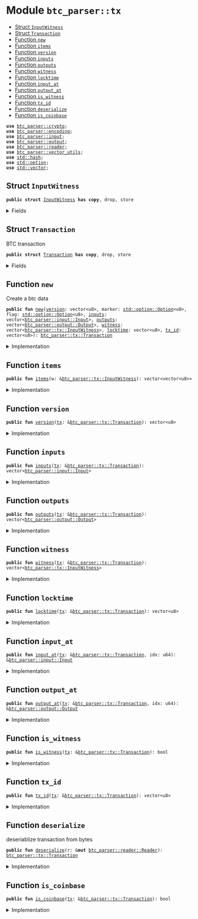 
<a name="btc_parser_tx"></a>

# Module `btc_parser::tx`



-  [Struct `InputWitness`](#btc_parser_tx_InputWitness)
-  [Struct `Transaction`](#btc_parser_tx_Transaction)
-  [Function `new`](#btc_parser_tx_new)
-  [Function `items`](#btc_parser_tx_items)
-  [Function `version`](#btc_parser_tx_version)
-  [Function `inputs`](#btc_parser_tx_inputs)
-  [Function `outputs`](#btc_parser_tx_outputs)
-  [Function `witness`](#btc_parser_tx_witness)
-  [Function `locktime`](#btc_parser_tx_locktime)
-  [Function `input_at`](#btc_parser_tx_input_at)
-  [Function `output_at`](#btc_parser_tx_output_at)
-  [Function `is_witness`](#btc_parser_tx_is_witness)
-  [Function `tx_id`](#btc_parser_tx_tx_id)
-  [Function `deserialize`](#btc_parser_tx_deserialize)
-  [Function `is_coinbase`](#btc_parser_tx_is_coinbase)


<pre><code><b>use</b> <a href="../btc_parser/crypto.md#btc_parser_crypto">btc_parser::crypto</a>;
<b>use</b> <a href="../btc_parser/encoding.md#btc_parser_encoding">btc_parser::encoding</a>;
<b>use</b> <a href="../btc_parser/input.md#btc_parser_input">btc_parser::input</a>;
<b>use</b> <a href="../btc_parser/output.md#btc_parser_output">btc_parser::output</a>;
<b>use</b> <a href="../btc_parser/reader.md#btc_parser_reader">btc_parser::reader</a>;
<b>use</b> <a href="../btc_parser/vector_utils.md#btc_parser_vector_utils">btc_parser::vector_utils</a>;
<b>use</b> <a href="../dependencies/std/hash.md#std_hash">std::hash</a>;
<b>use</b> <a href="../dependencies/std/option.md#std_option">std::option</a>;
<b>use</b> <a href="../dependencies/std/vector.md#std_vector">std::vector</a>;
</code></pre>



<a name="btc_parser_tx_InputWitness"></a>

## Struct `InputWitness`



<pre><code><b>public</b> <b>struct</b> <a href="../btc_parser/tx.md#btc_parser_tx_InputWitness">InputWitness</a> <b>has</b> <b>copy</b>, drop, store
</code></pre>



<details>
<summary>Fields</summary>


<dl>
<dt>
<code><a href="../btc_parser/tx.md#btc_parser_tx_items">items</a>: vector&lt;vector&lt;u8&gt;&gt;</code>
</dt>
<dd>
</dd>
</dl>


</details>

<a name="btc_parser_tx_Transaction"></a>

## Struct `Transaction`

BTC transaction


<pre><code><b>public</b> <b>struct</b> <a href="../btc_parser/tx.md#btc_parser_tx_Transaction">Transaction</a> <b>has</b> <b>copy</b>, drop, store
</code></pre>



<details>
<summary>Fields</summary>


<dl>
<dt>
<code><a href="../btc_parser/tx.md#btc_parser_tx_version">version</a>: vector&lt;u8&gt;</code>
</dt>
<dd>
</dd>
<dt>
<code><a href="../btc_parser/tx.md#btc_parser_tx_inputs">inputs</a>: vector&lt;<a href="../btc_parser/input.md#btc_parser_input_Input">btc_parser::input::Input</a>&gt;</code>
</dt>
<dd>
</dd>
<dt>
<code>marker: <a href="../dependencies/std/option.md#std_option_Option">std::option::Option</a>&lt;u8&gt;</code>
</dt>
<dd>
</dd>
<dt>
<code>flag: <a href="../dependencies/std/option.md#std_option_Option">std::option::Option</a>&lt;u8&gt;</code>
</dt>
<dd>
</dd>
<dt>
<code><a href="../btc_parser/tx.md#btc_parser_tx_outputs">outputs</a>: vector&lt;<a href="../btc_parser/output.md#btc_parser_output_Output">btc_parser::output::Output</a>&gt;</code>
</dt>
<dd>
</dd>
<dt>
<code><a href="../btc_parser/tx.md#btc_parser_tx_witness">witness</a>: vector&lt;<a href="../btc_parser/tx.md#btc_parser_tx_InputWitness">btc_parser::tx::InputWitness</a>&gt;</code>
</dt>
<dd>
</dd>
<dt>
<code><a href="../btc_parser/tx.md#btc_parser_tx_locktime">locktime</a>: vector&lt;u8&gt;</code>
</dt>
<dd>
</dd>
<dt>
<code><a href="../btc_parser/tx.md#btc_parser_tx_tx_id">tx_id</a>: vector&lt;u8&gt;</code>
</dt>
<dd>
</dd>
</dl>


</details>

<a name="btc_parser_tx_new"></a>

## Function `new`

Create a btc data


<pre><code><b>public</b> <b>fun</b> <a href="../btc_parser/tx.md#btc_parser_tx_new">new</a>(<a href="../btc_parser/tx.md#btc_parser_tx_version">version</a>: vector&lt;u8&gt;, marker: <a href="../dependencies/std/option.md#std_option_Option">std::option::Option</a>&lt;u8&gt;, flag: <a href="../dependencies/std/option.md#std_option_Option">std::option::Option</a>&lt;u8&gt;, <a href="../btc_parser/tx.md#btc_parser_tx_inputs">inputs</a>: vector&lt;<a href="../btc_parser/input.md#btc_parser_input_Input">btc_parser::input::Input</a>&gt;, <a href="../btc_parser/tx.md#btc_parser_tx_outputs">outputs</a>: vector&lt;<a href="../btc_parser/output.md#btc_parser_output_Output">btc_parser::output::Output</a>&gt;, <a href="../btc_parser/tx.md#btc_parser_tx_witness">witness</a>: vector&lt;<a href="../btc_parser/tx.md#btc_parser_tx_InputWitness">btc_parser::tx::InputWitness</a>&gt;, <a href="../btc_parser/tx.md#btc_parser_tx_locktime">locktime</a>: vector&lt;u8&gt;, <a href="../btc_parser/tx.md#btc_parser_tx_tx_id">tx_id</a>: vector&lt;u8&gt;): <a href="../btc_parser/tx.md#btc_parser_tx_Transaction">btc_parser::tx::Transaction</a>
</code></pre>



<details>
<summary>Implementation</summary>


<pre><code><b>public</b> <b>fun</b> <a href="../btc_parser/tx.md#btc_parser_tx_new">new</a>(
    <a href="../btc_parser/tx.md#btc_parser_tx_version">version</a>: vector&lt;u8&gt;,
    marker: Option&lt;u8&gt;,
    flag: Option&lt;u8&gt;,
    <a href="../btc_parser/tx.md#btc_parser_tx_inputs">inputs</a>: vector&lt;Input&gt;,
    <a href="../btc_parser/tx.md#btc_parser_tx_outputs">outputs</a>: vector&lt;Output&gt;,
    <a href="../btc_parser/tx.md#btc_parser_tx_witness">witness</a>: vector&lt;<a href="../btc_parser/tx.md#btc_parser_tx_InputWitness">InputWitness</a>&gt;,
    <a href="../btc_parser/tx.md#btc_parser_tx_locktime">locktime</a>: vector&lt;u8&gt;,
    <a href="../btc_parser/tx.md#btc_parser_tx_tx_id">tx_id</a>: vector&lt;u8&gt;,
): <a href="../btc_parser/tx.md#btc_parser_tx_Transaction">Transaction</a> {
    <a href="../btc_parser/tx.md#btc_parser_tx_Transaction">Transaction</a> {
        <a href="../btc_parser/tx.md#btc_parser_tx_version">version</a>,
        marker,
        flag,
        <a href="../btc_parser/tx.md#btc_parser_tx_inputs">inputs</a>,
        <a href="../btc_parser/tx.md#btc_parser_tx_outputs">outputs</a>,
        <a href="../btc_parser/tx.md#btc_parser_tx_witness">witness</a>,
        <a href="../btc_parser/tx.md#btc_parser_tx_locktime">locktime</a>,
        <a href="../btc_parser/tx.md#btc_parser_tx_tx_id">tx_id</a>,
    }
}
</code></pre>



</details>

<a name="btc_parser_tx_items"></a>

## Function `items`



<pre><code><b>public</b> <b>fun</b> <a href="../btc_parser/tx.md#btc_parser_tx_items">items</a>(w: &<a href="../btc_parser/tx.md#btc_parser_tx_InputWitness">btc_parser::tx::InputWitness</a>): vector&lt;vector&lt;u8&gt;&gt;
</code></pre>



<details>
<summary>Implementation</summary>


<pre><code><b>public</b> <b>fun</b> <a href="../btc_parser/tx.md#btc_parser_tx_items">items</a>(w: &<a href="../btc_parser/tx.md#btc_parser_tx_InputWitness">InputWitness</a>): vector&lt;vector&lt;u8&gt;&gt; {
    w.<a href="../btc_parser/tx.md#btc_parser_tx_items">items</a>
}
</code></pre>



</details>

<a name="btc_parser_tx_version"></a>

## Function `version`



<pre><code><b>public</b> <b>fun</b> <a href="../btc_parser/tx.md#btc_parser_tx_version">version</a>(<a href="../btc_parser/tx.md#btc_parser_tx">tx</a>: &<a href="../btc_parser/tx.md#btc_parser_tx_Transaction">btc_parser::tx::Transaction</a>): vector&lt;u8&gt;
</code></pre>



<details>
<summary>Implementation</summary>


<pre><code><b>public</b> <b>fun</b> <a href="../btc_parser/tx.md#btc_parser_tx_version">version</a>(<a href="../btc_parser/tx.md#btc_parser_tx">tx</a>: &<a href="../btc_parser/tx.md#btc_parser_tx_Transaction">Transaction</a>): vector&lt;u8&gt; {
    <a href="../btc_parser/tx.md#btc_parser_tx">tx</a>.<a href="../btc_parser/tx.md#btc_parser_tx_version">version</a>
}
</code></pre>



</details>

<a name="btc_parser_tx_inputs"></a>

## Function `inputs`



<pre><code><b>public</b> <b>fun</b> <a href="../btc_parser/tx.md#btc_parser_tx_inputs">inputs</a>(<a href="../btc_parser/tx.md#btc_parser_tx">tx</a>: &<a href="../btc_parser/tx.md#btc_parser_tx_Transaction">btc_parser::tx::Transaction</a>): vector&lt;<a href="../btc_parser/input.md#btc_parser_input_Input">btc_parser::input::Input</a>&gt;
</code></pre>



<details>
<summary>Implementation</summary>


<pre><code><b>public</b> <b>fun</b> <a href="../btc_parser/tx.md#btc_parser_tx_inputs">inputs</a>(<a href="../btc_parser/tx.md#btc_parser_tx">tx</a>: &<a href="../btc_parser/tx.md#btc_parser_tx_Transaction">Transaction</a>): vector&lt;Input&gt; {
    <a href="../btc_parser/tx.md#btc_parser_tx">tx</a>.<a href="../btc_parser/tx.md#btc_parser_tx_inputs">inputs</a>
}
</code></pre>



</details>

<a name="btc_parser_tx_outputs"></a>

## Function `outputs`



<pre><code><b>public</b> <b>fun</b> <a href="../btc_parser/tx.md#btc_parser_tx_outputs">outputs</a>(<a href="../btc_parser/tx.md#btc_parser_tx">tx</a>: &<a href="../btc_parser/tx.md#btc_parser_tx_Transaction">btc_parser::tx::Transaction</a>): vector&lt;<a href="../btc_parser/output.md#btc_parser_output_Output">btc_parser::output::Output</a>&gt;
</code></pre>



<details>
<summary>Implementation</summary>


<pre><code><b>public</b> <b>fun</b> <a href="../btc_parser/tx.md#btc_parser_tx_outputs">outputs</a>(<a href="../btc_parser/tx.md#btc_parser_tx">tx</a>: &<a href="../btc_parser/tx.md#btc_parser_tx_Transaction">Transaction</a>): vector&lt;Output&gt; {
    <a href="../btc_parser/tx.md#btc_parser_tx">tx</a>.<a href="../btc_parser/tx.md#btc_parser_tx_outputs">outputs</a>
}
</code></pre>



</details>

<a name="btc_parser_tx_witness"></a>

## Function `witness`



<pre><code><b>public</b> <b>fun</b> <a href="../btc_parser/tx.md#btc_parser_tx_witness">witness</a>(<a href="../btc_parser/tx.md#btc_parser_tx">tx</a>: &<a href="../btc_parser/tx.md#btc_parser_tx_Transaction">btc_parser::tx::Transaction</a>): vector&lt;<a href="../btc_parser/tx.md#btc_parser_tx_InputWitness">btc_parser::tx::InputWitness</a>&gt;
</code></pre>



<details>
<summary>Implementation</summary>


<pre><code><b>public</b> <b>fun</b> <a href="../btc_parser/tx.md#btc_parser_tx_witness">witness</a>(<a href="../btc_parser/tx.md#btc_parser_tx">tx</a>: &<a href="../btc_parser/tx.md#btc_parser_tx_Transaction">Transaction</a>): vector&lt;<a href="../btc_parser/tx.md#btc_parser_tx_InputWitness">InputWitness</a>&gt; {
    <a href="../btc_parser/tx.md#btc_parser_tx">tx</a>.<a href="../btc_parser/tx.md#btc_parser_tx_witness">witness</a>
}
</code></pre>



</details>

<a name="btc_parser_tx_locktime"></a>

## Function `locktime`



<pre><code><b>public</b> <b>fun</b> <a href="../btc_parser/tx.md#btc_parser_tx_locktime">locktime</a>(<a href="../btc_parser/tx.md#btc_parser_tx">tx</a>: &<a href="../btc_parser/tx.md#btc_parser_tx_Transaction">btc_parser::tx::Transaction</a>): vector&lt;u8&gt;
</code></pre>



<details>
<summary>Implementation</summary>


<pre><code><b>public</b> <b>fun</b> <a href="../btc_parser/tx.md#btc_parser_tx_locktime">locktime</a>(<a href="../btc_parser/tx.md#btc_parser_tx">tx</a>: &<a href="../btc_parser/tx.md#btc_parser_tx_Transaction">Transaction</a>): vector&lt;u8&gt; {
    <a href="../btc_parser/tx.md#btc_parser_tx">tx</a>.<a href="../btc_parser/tx.md#btc_parser_tx_locktime">locktime</a>
}
</code></pre>



</details>

<a name="btc_parser_tx_input_at"></a>

## Function `input_at`



<pre><code><b>public</b> <b>fun</b> <a href="../btc_parser/tx.md#btc_parser_tx_input_at">input_at</a>(<a href="../btc_parser/tx.md#btc_parser_tx">tx</a>: &<a href="../btc_parser/tx.md#btc_parser_tx_Transaction">btc_parser::tx::Transaction</a>, idx: u64): &<a href="../btc_parser/input.md#btc_parser_input_Input">btc_parser::input::Input</a>
</code></pre>



<details>
<summary>Implementation</summary>


<pre><code><b>public</b> <b>fun</b> <a href="../btc_parser/tx.md#btc_parser_tx_input_at">input_at</a>(<a href="../btc_parser/tx.md#btc_parser_tx">tx</a>: &<a href="../btc_parser/tx.md#btc_parser_tx_Transaction">Transaction</a>, idx: u64): &Input {
    &<a href="../btc_parser/tx.md#btc_parser_tx">tx</a>.<a href="../btc_parser/tx.md#btc_parser_tx_inputs">inputs</a>[idx]
}
</code></pre>



</details>

<a name="btc_parser_tx_output_at"></a>

## Function `output_at`



<pre><code><b>public</b> <b>fun</b> <a href="../btc_parser/tx.md#btc_parser_tx_output_at">output_at</a>(<a href="../btc_parser/tx.md#btc_parser_tx">tx</a>: &<a href="../btc_parser/tx.md#btc_parser_tx_Transaction">btc_parser::tx::Transaction</a>, idx: u64): &<a href="../btc_parser/output.md#btc_parser_output_Output">btc_parser::output::Output</a>
</code></pre>



<details>
<summary>Implementation</summary>


<pre><code><b>public</b> <b>fun</b> <a href="../btc_parser/tx.md#btc_parser_tx_output_at">output_at</a>(<a href="../btc_parser/tx.md#btc_parser_tx">tx</a>: &<a href="../btc_parser/tx.md#btc_parser_tx_Transaction">Transaction</a>, idx: u64): &Output {
    &<a href="../btc_parser/tx.md#btc_parser_tx">tx</a>.<a href="../btc_parser/tx.md#btc_parser_tx_outputs">outputs</a>[idx]
}
</code></pre>



</details>

<a name="btc_parser_tx_is_witness"></a>

## Function `is_witness`



<pre><code><b>public</b> <b>fun</b> <a href="../btc_parser/tx.md#btc_parser_tx_is_witness">is_witness</a>(<a href="../btc_parser/tx.md#btc_parser_tx">tx</a>: &<a href="../btc_parser/tx.md#btc_parser_tx_Transaction">btc_parser::tx::Transaction</a>): bool
</code></pre>



<details>
<summary>Implementation</summary>


<pre><code><b>public</b> <b>fun</b> <a href="../btc_parser/tx.md#btc_parser_tx_is_witness">is_witness</a>(<a href="../btc_parser/tx.md#btc_parser_tx">tx</a>: &<a href="../btc_parser/tx.md#btc_parser_tx_Transaction">Transaction</a>): bool {
    <b>if</b> (<a href="../btc_parser/tx.md#btc_parser_tx">tx</a>.marker.is_none() || <a href="../btc_parser/tx.md#btc_parser_tx">tx</a>.flag.is_none()) {
        <b>return</b> <b>false</b>
    };
    <b>let</b> m = <a href="../btc_parser/tx.md#btc_parser_tx">tx</a>.marker.borrow();
    <b>let</b> f = <a href="../btc_parser/tx.md#btc_parser_tx">tx</a>.flag.borrow();
    m == 0x00 && f == 0x01
}
</code></pre>



</details>

<a name="btc_parser_tx_tx_id"></a>

## Function `tx_id`



<pre><code><b>public</b> <b>fun</b> <a href="../btc_parser/tx.md#btc_parser_tx_tx_id">tx_id</a>(<a href="../btc_parser/tx.md#btc_parser_tx">tx</a>: &<a href="../btc_parser/tx.md#btc_parser_tx_Transaction">btc_parser::tx::Transaction</a>): vector&lt;u8&gt;
</code></pre>



<details>
<summary>Implementation</summary>


<pre><code><b>public</b> <b>fun</b> <a href="../btc_parser/tx.md#btc_parser_tx_tx_id">tx_id</a>(<a href="../btc_parser/tx.md#btc_parser_tx">tx</a>: &<a href="../btc_parser/tx.md#btc_parser_tx_Transaction">Transaction</a>): vector&lt;u8&gt; {
    <a href="../btc_parser/tx.md#btc_parser_tx">tx</a>.<a href="../btc_parser/tx.md#btc_parser_tx_tx_id">tx_id</a>
}
</code></pre>



</details>

<a name="btc_parser_tx_deserialize"></a>

## Function `deserialize`

deseriablize transaction from bytes


<pre><code><b>public</b> <b>fun</b> <a href="../btc_parser/tx.md#btc_parser_tx_deserialize">deserialize</a>(r: &<b>mut</b> <a href="../btc_parser/reader.md#btc_parser_reader_Reader">btc_parser::reader::Reader</a>): <a href="../btc_parser/tx.md#btc_parser_tx_Transaction">btc_parser::tx::Transaction</a>
</code></pre>



<details>
<summary>Implementation</summary>


<pre><code><b>public</b> <b>fun</b> <a href="../btc_parser/tx.md#btc_parser_tx_deserialize">deserialize</a>(r: &<b>mut</b> Reader): <a href="../btc_parser/tx.md#btc_parser_tx_Transaction">Transaction</a> {
    // transaction data without segwit.
    // <b>use</b> <b>for</b> compute the <a href="../btc_parser/tx.md#btc_parser_tx_tx_id">tx_id</a>
    <b>let</b> <b>mut</b> raw_tx = vector[];
    <b>let</b> <a href="../btc_parser/tx.md#btc_parser_tx_version">version</a> = r.read(4);
    raw_tx.append(<a href="../btc_parser/tx.md#btc_parser_tx_version">version</a>);
    <b>let</b> segwit = r.peek(2);
    <b>let</b> <b>mut</b> marker: Option&lt;u8&gt; = option::none();
    <b>let</b> <b>mut</b> flag: Option&lt;u8&gt; = option::none();
    <b>if</b> (segwit[0] == 0x00 && segwit[1] == 0x01) {
        // TODO: Handle case marker and option is none
        marker = option::some(r.read_byte());
        flag = option::some(r.read_byte());
    };
    <b>let</b> number_inputs = r.read_compact_size();
    raw_tx.append(u64_to_varint_bytes(number_inputs));
    <b>let</b> <b>mut</b> <a href="../btc_parser/tx.md#btc_parser_tx_inputs">inputs</a> = vector[];
    number_inputs.do!(|_| {
        <b>let</b> <a href="../btc_parser/tx.md#btc_parser_tx_tx_id">tx_id</a> = r.read(32);
        raw_tx.append(<a href="../btc_parser/tx.md#btc_parser_tx_tx_id">tx_id</a>);
        <b>let</b> vout = r.read(4);
        raw_tx.append(vout);
        <b>let</b> script_sig_size = r.read_compact_size();
        raw_tx.append(u64_to_varint_bytes(script_sig_size));
        <b>let</b> script_sig = r.read(script_sig_size);
        raw_tx.append(script_sig);
        <b>let</b> sequence = r.read(4);
        raw_tx.append(sequence);
        <a href="../btc_parser/tx.md#btc_parser_tx_inputs">inputs</a>.push_back(
            <a href="../btc_parser/input.md#btc_parser_input_new">input::new</a>(
                <a href="../btc_parser/tx.md#btc_parser_tx_tx_id">tx_id</a>,
                vout,
                script_sig,
                sequence,
            ),
        );
    });
    // read <a href="../btc_parser/tx.md#btc_parser_tx_outputs">outputs</a>
    <b>let</b> number_outputs = r.read_compact_size();
    raw_tx.append(u64_to_varint_bytes(number_outputs));
    <b>let</b> <b>mut</b> <a href="../btc_parser/tx.md#btc_parser_tx_outputs">outputs</a> = vector[];
    number_outputs.do!(|_| {
        <b>let</b> amount = r.read(8);
        raw_tx.append(amount);
        <b>let</b> script_pubkey_size = r.read_compact_size();
        <b>let</b> script_pubkey = r.read(script_pubkey_size);
        raw_tx.append(u64_to_varint_bytes(script_pubkey_size));
        raw_tx.append(script_pubkey);
        <a href="../btc_parser/tx.md#btc_parser_tx_outputs">outputs</a>.push_back(
            <a href="../btc_parser/output.md#btc_parser_output_new">output::new</a>(
                le_bytes_to_u64(amount),
                script_pubkey,
            ),
        )
    });
    <b>let</b> <b>mut</b> <a href="../btc_parser/tx.md#btc_parser_tx_witness">witness</a> = vector[];
    <b>if</b> (segwit[0] == 0x00 && segwit[1] == 0x01) {
        number_inputs.do!(|_| {
            <b>let</b> stack_item = r.read_compact_size();
            <b>let</b> <b>mut</b> <a href="../btc_parser/tx.md#btc_parser_tx_items">items</a> = vector[];
            stack_item.do!(|_| {
                <b>let</b> size = r.read_compact_size();
                <a href="../btc_parser/tx.md#btc_parser_tx_items">items</a>.push_back(r.read(size));
            });
            <a href="../btc_parser/tx.md#btc_parser_tx_witness">witness</a>.push_back(<a href="../btc_parser/tx.md#btc_parser_tx_InputWitness">InputWitness</a> {
                <a href="../btc_parser/tx.md#btc_parser_tx_items">items</a>,
            });
        })
    };
    <b>let</b> <a href="../btc_parser/tx.md#btc_parser_tx_locktime">locktime</a> = r.read(4);
    raw_tx.append(<a href="../btc_parser/tx.md#btc_parser_tx_locktime">locktime</a>);
    <b>let</b> <a href="../btc_parser/tx.md#btc_parser_tx_tx_id">tx_id</a> = hash256(raw_tx);
    <a href="../btc_parser/tx.md#btc_parser_tx_new">new</a>(
        <a href="../btc_parser/tx.md#btc_parser_tx_version">version</a>,
        marker,
        flag,
        <a href="../btc_parser/tx.md#btc_parser_tx_inputs">inputs</a>,
        <a href="../btc_parser/tx.md#btc_parser_tx_outputs">outputs</a>,
        <a href="../btc_parser/tx.md#btc_parser_tx_witness">witness</a>,
        <a href="../btc_parser/tx.md#btc_parser_tx_locktime">locktime</a>,
        <a href="../btc_parser/tx.md#btc_parser_tx_tx_id">tx_id</a>,
    )
}
</code></pre>



</details>

<a name="btc_parser_tx_is_coinbase"></a>

## Function `is_coinbase`



<pre><code><b>public</b> <b>fun</b> <a href="../btc_parser/tx.md#btc_parser_tx_is_coinbase">is_coinbase</a>(<a href="../btc_parser/tx.md#btc_parser_tx">tx</a>: &<a href="../btc_parser/tx.md#btc_parser_tx_Transaction">btc_parser::tx::Transaction</a>): bool
</code></pre>



<details>
<summary>Implementation</summary>


<pre><code><b>public</b> <b>fun</b> <a href="../btc_parser/tx.md#btc_parser_tx_is_coinbase">is_coinbase</a>(<a href="../btc_parser/tx.md#btc_parser_tx">tx</a>: &<a href="../btc_parser/tx.md#btc_parser_tx_Transaction">Transaction</a>): bool {
    // TODO: check BIP34 and BIP141
    <a href="../btc_parser/tx.md#btc_parser_tx">tx</a>.<a href="../btc_parser/tx.md#btc_parser_tx_inputs">inputs</a>.length() == 1 && <a href="../btc_parser/tx.md#btc_parser_tx">tx</a>.<a href="../btc_parser/tx.md#btc_parser_tx_inputs">inputs</a>[0].vout() == x"ffffffff" &&
        <a href="../btc_parser/tx.md#btc_parser_tx">tx</a>.<a href="../btc_parser/tx.md#btc_parser_tx_inputs">inputs</a>[0].<a href="../btc_parser/tx.md#btc_parser_tx_tx_id">tx_id</a>() ==  x"0000000000000000000000000000000000000000000000000000000000000000"
}
</code></pre>



</details>
